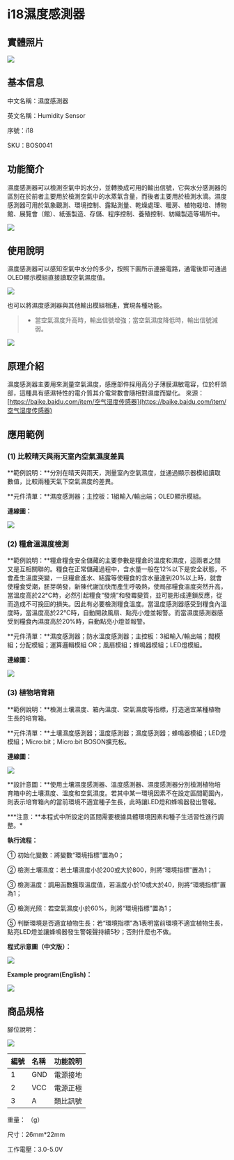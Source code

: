 # i18濕度感測器

## 實體照片

![](../.gitbook/assets/humidity_sensor/humidity_sensor.jpg)

## 基本信息

中文名稱：濕度感測器

英文名稱：Humidity Sensor

序號：i18

SKU：BOS0041

## 功能簡介

濕度感測器可以檢測空氣中的水分，並轉換成可用的輸出信號，它與水分感測器的區別在於前者主要用於檢測空氣中的水蒸氣含量，而後者主要用於檢測水滴。濕度感測器可用於氣象觀測、環境控制、露點測量、乾燥處理、暖房、植物栽培、博物館、展覽會（館）、紙張製造、存儲、程序控制、養殖控制、紡織製造等場所中。

![](../.gitbook/assets/humidity_sensor/humidity_sensor_intro.png)

## 使用說明

濕度感測器可以感知空氣中水分的多少，按照下圖所示連接電路，通電後即可通過OLED顯示模組直接讀取空氣濕度值。

![](../.gitbook/assets/humidity_sensor/humidity_sensor_ui1.png)

也可以將濕度感測器與其他輸出模組相連，實現各種功能。

> * 當空氣濕度升高時，輸出信號增強；當空氣濕度降低時，輸出信號減弱。

![](../.gitbook/assets/humidity_sensor/humidity_sensor_ui2.png)

## 原理介紹

濕度感測器主要用來測量空氣濕度，感應部件採用高分子薄膜濕敏電容，位於杆頭部，這種具有感濕特性的電介質其介電常數會隨相對濕度而變化。 來源：[https://baike.baidu.com/item/空气湿度传感器](https://baike.baidu.com/item/空气湿度传感器)

## 應用範例

### \(1\) 比較晴天與雨天室內空氣濕度差異

**範例說明：**分別在晴天與雨天，測量室內空氣濕度，並通過顯示器模組讀取數值，比較兩種天氣下空氣濕度的差異。

**元件清單：**濕度感測器；主控板：1組輸入/輸出端；OLED顯示模組。

**連線圖：**

![](../.gitbook/assets/humidity_sensor/humidity_sensor_example1.png)

### \(2\) 糧倉溫濕度檢測

**範例說明：**糧倉糧食安全儲藏的主要參數是糧倉的溫度和濕度，這兩者之間又是互相關聯的。糧食在正常儲藏過程中，含水量一般在12%以下是安全狀態，不會產生溫度突變，一旦糧倉進水、結露等使糧食的含水量達到20%以上時，就會使糧食受潮，胚芽萌發，新陳代謝加快而產生呼吸熱，使局部糧食溫度突然升高，當溫度高於22°C時，必然引起糧食“發燒”和發霉變質，並可能形成連鎖反應，從而造成不可挽回的損失。因此有必要檢測糧食溫度。當溫度感測器感受到糧食內溫度時，當溫度高於22°C時，自動開啟風扇、點亮小燈並報警。而當濕度感測器感受到糧食內濕度高於20%時，自動點亮小燈並報警。

**元件清單：**濕度感測器；防水溫度感測器；主控板：3組輸入/輸出端；閥模組；分配模組；運算邏輯模組 OR；風扇模組；蜂鳴器模組；LED燈模組。

**連線圖：**

![](../.gitbook/assets/humidity_sensor/humidity_sensor_example2.png)

### \(3\) 植物培育箱

**範例說明：**檢測土壤濕度、箱內溫度、空氣濕度等指標，打造適宜某種植物生長的培育箱。

**元件清單：**土壤濕度感測器；溫度感測器；濕度感測器；蜂鳴器模組；LED燈模組；Micro:bit；Micro:bit BOSON擴充板。

**連線圖：**

![](../.gitbook/assets/humidity_sensor/humidity_sensor_example3.png)

**設計意圖：**使用土壤濕度感測器、溫度感測器、濕度感測器分別檢測植物培育箱中的土壤濕度、溫度和空氣濕度。若其中某一環境因素不在設定區間範圍內，則表示培育箱內的當前環境不適宜種子生長，此時讓LED燈和蜂鳴器發出警報。

**\*注意：**本程式中所設定的區間需要根據具體環境因素和種子生活習性進行調整。\*

**執行流程：**

① 初始化變數：將變數“環境指標”置為0；

② 檢測土壤濕度：若土壤濕度小於200或大於800，則將“環境指標”置為1；

③ 檢測溫度：調用函數獲取溫度值，若溫度小於10或大於40，則將“環境指標”置為1；

④ 檢測光照：若空氣濕度小於60%，則將“環境指標”置為1；

⑤ 判斷環境是否適宜植物生長：若“環境指標”為1表明當前環境不適宜植物生長，點亮LED燈並讓蜂鳴器發生警報聲持續5秒；否則什麼也不做。

**程式示意圖（中文版）：**

![](../.gitbook/assets/humidity_sensor/humidity_sensor_prg_ch_tw.png)

**Example program(English)：**

![](../.gitbook/assets/humidity_sensor/humidity_sensor_prg_en.png)

## 商品規格

腳位說明：

![](../.gitbook/assets/humidity_sensor/humidity_sensor_spec.png)

| **編號** | **名稱** | **功能說明** |
| :--- | :--- | :--- |
| 1 | GND | 電源接地 |
| 2 | VCC | 電源正極 |
| 3 | A | 類比訊號 |

重量： （g）

尺寸：26mm\*22mm

工作電壓：3.0-5.0V

